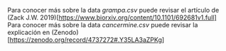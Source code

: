 Para conocer más sobre la data *grampa.csv* puede revisar el artículo de (Zack J.W. 2019)[https://www.biorxiv.org/content/10.1101/692681v1.full]
Para conocer más sobre la data *cancermine.csv* puede revisar la explicación en (Zenodo)[https://zenodo.org/record/4737272#.Y35LA3aZPKg]
